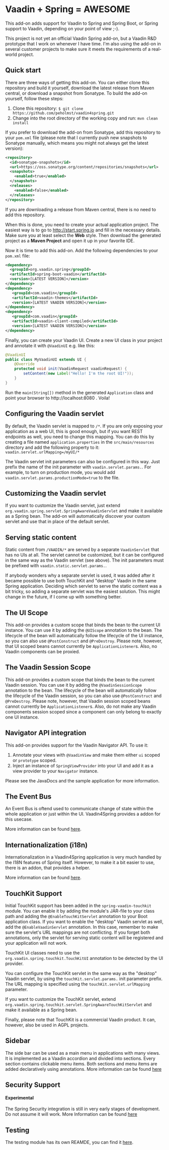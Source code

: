 Vaadin + Spring = AWESOME
=========================

This add-on adds support for Vaadin to Spring and Spring Boot, or Spring support to Vaadin,
depending on your point of view ;-). 

This project is not yet an official Vaadin Spring add-on, but a Vaadin R&D prototype that I work on whenever I have time. I'm also using the add-on in several customer projects to make sure it meets the requirements of a real-world project.

## Quick start ##

There are three ways of getting this add-on. You can either clone this repository and build it yourself,
download the latest release from Maven central, or download a snapshot from Sonatype. 
To build the add-on yourself, follow these steps:

1. Clone this repository: ```$ git clone https://github.com/peholmst/vaadin4spring.git```
2. Change into the root directory of the working copy and run: ```mvn clean install```

If you prefer to download the add-on from Sonatype, add this repository to your ```pom.xml``` file (please note that I
currently push new snapshots to Sonatype manually, which means you might not always get the latest version):

```xml
<repository>
  <id>sonatype-snapshots</id>
  <url>https://oss.sonatype.org/content/repositories/snapshots</url>
  <snapshots>
    <enabled>true</enabled>
  </snapshots>
  <releases>
    <enabled>false</enabled>
  </releases>
</repository>
```

If you are downloading a release from Maven central, there is no need to add this repository.

When this is done, you need to create your actual application project. The easiest way is to go to
http://start.spring.io and fill in the necessary details. Make sure you at least select the **Web** style. Then download
the generated project as a **Maven Project** and open it up in your favorite IDE.

Now it is time to add this add-on. Add the following dependencies to your ```pom.xml``` file:

```xml
<dependency>
  <groupId>org.vaadin.spring</groupId>
  <artifactId>spring-boot-vaadin</artifactId>
  <version>[LATEST VERSION]</version>
</dependency>
<dependency>
   <groupId>com.vaadin</groupId>
   <artifactId>vaadin-themes</artifactId>
   <version>[LATEST VAADIN VERSION]</version>
</dependency>
<dependency>
   <groupId>com.vaadin</groupId>
   <artifactId>vaadin-client-compiled</artifactId>
   <version>[LATEST VAADIN VERSION]</version>
</dependency>
```

Finally, you can create your Vaadin UI. Create a new UI class in your project and annotate it with ```@VaadinUI``` e.g.
like this:

```java
@VaadinUI
public class MyVaadinUI extends UI {
    @Override
    protected void init(VaadinRequest vaadinRequest) {
        setContent(new Label("Hello! I'm the root UI!"));
    }
}
```

Run the ```main(String[])``` method in the generated ```Application``` class and point your browser to
http://localhost:8080 . Voila!

## Configuring the Vaadin servlet ##

By default, the Vaadin servlet is mapped to ```/*```. If you are only exposing your application as a web UI, this is
good enough, but if you want REST endpoints as well, you need to change this mapping. You can do this by creating a file
named ```application.properties``` in the ```src/main/resources``` directory and add the following property to it: ```vaadin.servlet.urlMapping=/myUI/*```

The Vaadin servlet init parameters can also be configured in this way. Just prefix the name of the init parameter with
```vaadin.servlet.params.```. For example, to turn on production mode, you would add
```vaadin.servlet.params.productionMode=true``` to the file.

## Customizing the Vaadin servlet ##

If you want to customize the Vaadin servlet, just extend ```org.vaadin.spring.servlet.SpringAwareVaadinServlet``` and
make it available as a Spring bean. The add-on will automatically discover your custom servlet and use that in place
of the default servlet.

## Serving static content ##

Static content from ```/VAADIN/*``` are served by a separate ```VaadinServlet``` that has no UIs at all. The
servlet cannot be customized, but it can be configured in the same way as the Vaadin servlet (see above). The
init parameters must be prefixed with ```vaadin.static.servlet.params.```.

If anybody wonders why a separate servlet is used, it was added after it became possible to use both TouchKit and
"desktop" Vaadin in the same Spring application. Deciding which servlet to serve the static content was a bit tricky, so
adding a separate servlet was the easiest solution. This might change in the future, if I come up with something
better.

## The UI Scope ##

This add-on provides a custom scope that binds the bean to the current UI instance. You can use it by adding the
 ```@UIScope``` annotation to the bean. The lifecycle of the bean will automatically follow the lifecycle of the UI
instance, so you can also use ```@PostConstruct``` and ```@PreDestroy```. Please note, however, that UI scoped beans
cannot currently be ```ApplicationListener```s. Also, no Vaadin components can be proxied.

## The Vaadin Session Scope

This add-on provides a custom scope that binds the bean to the current Vaadin session. You can use it by adding the 
```@VaadinSessionScope``` annotation to the bean. The lifecycle of the bean will automatically follow the lifecycle of
the Vaadin session, so you can also use ```@PostConstruct``` and ```@PreDestroy```. Please note, however, that Vaadin
session scoped beans cannot currently be ```ApplicationListener```s. Also, do not make any Vaadin components session scoped
since a component can only belong to exactly one UI instance.

## Navigator API integration ##

This add-on provides support for the Vaadin Navigator API. To use it:

1. Annotate your views with ```@VaadinView``` and make them either ```ui``` scoped or ```prototype``` scoped.
2. Inject an instance of ```SpringViewProvider``` into your UI and add it as a view provider to your ```Navigator```
instance.

Please see the JavaDocs and the sample application for more information.

## The Event Bus ##

An Event Bus is oftend used to communicate change of state within the whole
application or just within the UI.  Vaadin4Spring provides a addon for this
usecase.

More information can be found [here](spring-vaadin-eventbus/README.md).

## Internationalization (i18n) ##

Internationalization in a Vaadin4Spring application is very much handled by
the I18N features of Spring itself. However, to make it a bit easier to use,
there is an addon, that provides a helper.

More information can be found [here](spring-vaadin-i18n/README.md).

## TouchKit Support ##

Initial TouchKit support has been added in the ```spring-vaadin-touchkit``` module. You can enable it by adding the
module's JAR-file to your class path and adding the ```@EnableTouchKitServlet``` annotation to your Boot application
class. If you want to enable the "desktop" Vaadin servlet as well, add the ```@EnableVaadinServlet``` annotation. In this
case, remember to make sure the servlet's URL mappings are not conflicting. If you forget both annotations, only
the servlet for serving static content will be registered and your application will not work.

TouchKit UI classes need to use the ```org.vaadin.spring.touchkit.TouchKitUI``` annotation to be detected by the
UI provider.

You can configure the TouchKit servlet in the same way as the "desktop" Vaadin servlet, by using the
```touchKit.servlet.params.``` init parameter prefix. The URL mapping is specified using the
```touchKit.servlet.urlMapping``` parameter.

If you want to customize the TouchKit servlet, extend
```org.vaadin.spring.touchkit.servlet.SpringAwareTouchKitServlet``` and make it available as a Spring bean.

Finally, please note that TouchKit is a commercial Vaadin product. It can, however, also be used in AGPL projects.

## Sidebar ##
The side bar can be used as a main menu in applications with many views. It is implemented as a Vaadin accordion and divided into sections. Every section contains clickable menu items. Both sections and menu items are added declaratively using annotations.
More information can be found [here](spring-vaadin-sidebar/README.md)

## Security Support ##
#### Experimental ####
The Spring Security integration is still in very early stages of development. Do not assume it will work.
More Information can be found [here](spring-vaadin-security/README.md)

## Testing

The testing module has its own REAMDE, you can find it [here](spring-vaadin-test/README.md).
